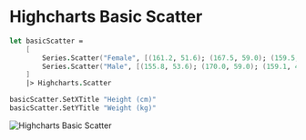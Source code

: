Highcharts Basic Scatter
========================

```fsharp
let basicScatter =
    [
        Series.Scatter("Female", [(161.2, 51.6); (167.5, 59.0); (159.5, 49.2); (157.0, 63.0)])
        Series.Scatter("Male", [(155.8, 53.6); (170.0, 59.0); (159.1, 47.6); (166.0, 69.8)])
    ]
    |> Highcharts.Scatter

basicScatter.SetXTitle "Height (cm)"
basicScatter.SetYTitle "Weight (kg)"
```
![Highcharts Basic Scatter](https://raw.github.com/TahaHachana/FsPlot/master/screenshots/HighchartsBasicScatter.PNG)